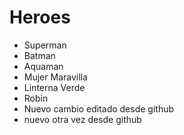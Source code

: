 # Heroes

* Superman
* Batman
* Aquaman
* Mujer Maravilla
* Linterna Verde
* Robin
* Nuevo cambio editado desde github
* nuevo otra vez desde github

